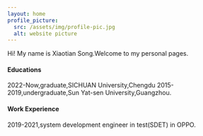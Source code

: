 ```yaml
---
layout: home
profile_picture:
  src: /assets/img/profile-pic.jpg
  alt: website picture
---
```


<p>
  Hi! My name is Xiaotian Song.Welcome to my personal pages.
</p>

#### Educations
2022-Now,graduate,SICHUAN University,Chengdu
2015-2019,undergraduate,Sun Yat-sen University,Guangzhou.

#### Work Experience
2019-2021,system development engineer in test(SDET) in OPPO.
